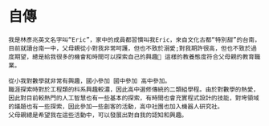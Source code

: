 # 自傳
    我是林彥兆英文名字叫“Eric”，家中的成員都習慣叫我Eric，來自文化古都“特別甜”的台南，目前就讀台南一中，父母親從小對我非常呵護，但也不致於溺愛;對我期許很高，但也不致於過度期望，總是給我很多的機會和時間可以探索自己的興趣 這樣的教養態度符合父母親的教育職業。

    從小我對數學就非常有興趣，國小參加 國中參加 高中參加。
    職涯探索時對於工程類的科系興趣較濃，因此高中選修傳統的二類組學程。由於對數學的熱愛，因此對目前較熱門的人工智慧也有一些基本的探索，有時間也會充實程式設計的技能，對垮領域的議題也有一些探索，因此參加一些創客的活動，高中社團也加入機器人研究社。
    父母親總是希望我在這些活動中，可以發展出對自我的認知和興趣。


